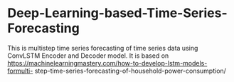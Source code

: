 # Deep-Learning-based-Time-Series-Forecasting

This is multistep time series forecasting of time series data using ConvLSTM Encoder and Decoder model. It is based on https://machinelearningmastery.com/how-to-develop-lstm-models-formulti-
step-time-series-forecasting-of-household-power-consumption/

